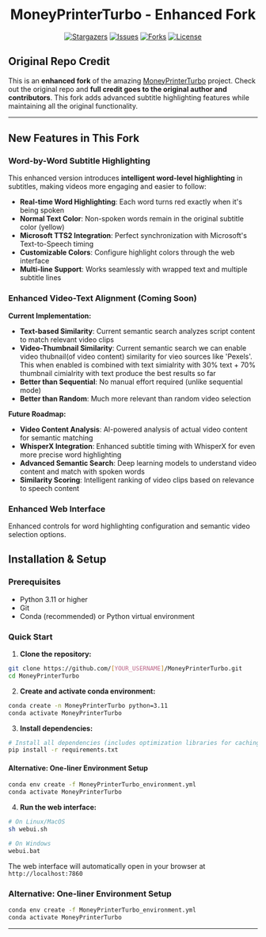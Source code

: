 <div align="center">
<h1 align="center">MoneyPrinterTurbo - Enhanced Fork</h1>

<p align="center">
  <a href="https://github.com/harry0703/MoneyPrinterTurbo/stargazers"><img src="https://img.shields.io/github/stars/harry0703/MoneyPrinterTurbo.svg?style=for-the-badge" alt="Stargazers"></a>
  <a href="https://github.com/harry0703/MoneyPrinterTurbo/issues"><img src="https://img.shields.io/github/issues/harry0703/MoneyPrinterTurbo.svg?style=for-the-badge" alt="Issues"></a>
  <a href="https://github.com/harry0703/MoneyPrinterTurbo/network/members"><img src="https://img.shields.io/github/forks/harry0703/MoneyPrinterTurbo.svg?style=for-the-badge" alt="Forks"></a>
  <a href="https://github.com/harry0703/MoneyPrinterTurbo/blob/main/LICENSE"><img src="https://img.shields.io/github/license/harry0703/MoneyPrinterTurbo.svg?style=for-the-badge" alt="License"></a>
</p>
</div>

## Original Repo Credit

This is an **enhanced fork** of the amazing [MoneyPrinterTurbo](https://github.com/harry0703/MoneyPrinterTurbo) project. Check out the original repo and **full credit goes to the original author and contributors**. This fork adds advanced subtitle highlighting features while maintaining all the original functionality.

---

## New Features in This Fork

### Word-by-Word Subtitle Highlighting

This enhanced version introduces **intelligent word-level highlighting** in subtitles, making videos more engaging and easier to follow:

- **Real-time Word Highlighting**: Each word turns red exactly when it's being spoken
- **Normal Text Color**: Non-spoken words remain in the original subtitle color (yellow)  
- **Microsoft TTS2 Integration**: Perfect synchronization with Microsoft's Text-to-Speech timing
- **Customizable Colors**: Configure highlight colors through the web interface
- **Multi-line Support**: Works seamlessly with wrapped text and multiple subtitle lines

### Enhanced Video-Text Alignment (Coming Soon)

**Current Implementation:**
- **Text-based Similarity**: Current semantic search analyzes script content to match relevant video clips
- **Video-Thumbnail Similarity**: Current semantic search we can enable video thubnail(of video content) similarity for vieo sources like 'Pexels'. This when enabled is combined with text simialrity with 30% text + 70% thumbnail cimialrity with text produce the best results so far  
- **Better than Sequential**: No manual effort required (unlike sequential mode)
- **Better than Random**: Much more relevant than random video selection

**Future Roadmap:**
- **Video Content Analysis**: AI-powered analysis of actual video content for semantic matching
- **WhisperX Integration**: Enhanced subtitle timing with WhisperX for even more precise word highlighting
- **Advanced Semantic Search**: Deep learning models to understand video content and match with spoken words
- **Similarity Scoring**: Intelligent ranking of video clips based on relevance to speech content

### Enhanced Web Interface

Enhanced controls for word highlighting configuration and semantic video selection options.

## Installation & Setup

### Prerequisites

- Python 3.11 or higher
- Git
- Conda (recommended) or Python virtual environment

### Quick Start

1. **Clone the repository:**
```bash
git clone https://github.com/[YOUR_USERNAME]/MoneyPrinterTurbo.git
cd MoneyPrinterTurbo
```

2. **Create and activate conda environment:**
```bash
conda create -n MoneyPrinterTurbo python=3.11
conda activate MoneyPrinterTurbo
```

3. **Install dependencies:**
```bash
# Install all dependencies (includes optimization libraries for caching & performance)
pip install -r requirements.txt
```

####   Alternative: One-liner Environment Setup

```bash
conda env create -f MoneyPrinterTurbo_environment.yml 
conda activate MoneyPrinterTurbo
```

4. **Run the web interface:**
```bash
# On Linux/MacOS
sh webui.sh

# On Windows
webui.bat
```

The web interface will automatically open in your browser at `http://localhost:7860`

### Alternative: One-liner Environment Setup

```bash
conda env create -f MoneyPrinterTurbo_environment.yml 
conda activate MoneyPrinterTurbo
```

---
